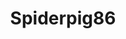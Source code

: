 ---
title: Spiderpig86
github: https://github.com/Spiderpig86
mode: light
transition: 1s
score: 77.1
archetype:
- Little Bit of Everything
---